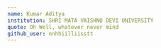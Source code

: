 ```yaml
---
name: Kumar Aditya
institution: SHRI MATA VAISHNO DEVI UNIVERSITY
quote: Oh Well, whatever never mind
github_user: nnhhiilliisstt
---
```

